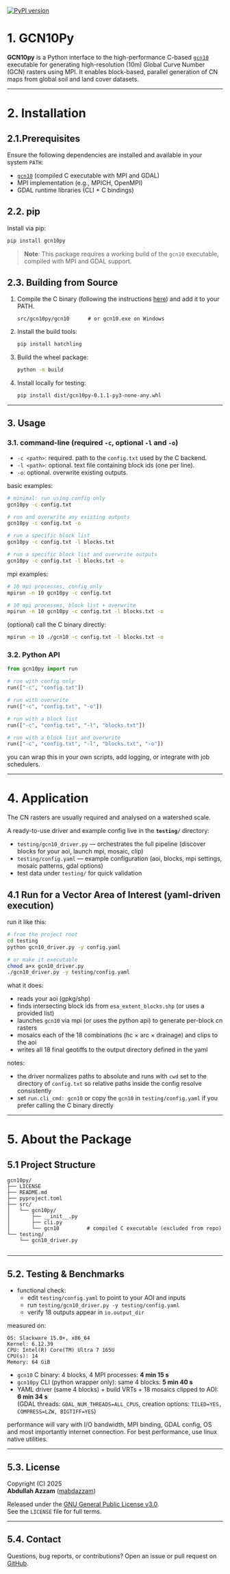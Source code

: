 [![PyPI version](https://badge.fury.io/py/gcn10py.svg)](https://pypi.org/project/gcn10py/)

# 1. GCN10Py

**GCN10py** is a Python interface to the high-performance C-based [`gcn10`](https://github.com/mabdazzam/gcn10/tree/main/src/c/mpi)
executable for generating high-resolution (10m) Global Curve Number (GCN) rasters using MPI. 
It enables block-based, parallel generation of CN maps from global soil and land cover datasets.

---

# 2. Installation

## 2.1.Prerequisites

Ensure the following dependencies are installed and available in your system `PATH`:

- [`gcn10`](https://github.com/mabdazzam/gcn10/tree/main/src/c/mpi) (compiled C executable with MPI and GDAL)
- MPI implementation (e.g., MPICH, OpenMPI)
- GDAL runtime libraries (CLI + C bindings)

## 2.2. pip

Install via pip:

```bash
pip install gcn10py
```

> **Note**: This package requires a working build of the `gcn10` executable, compiled with MPI and GDAL support.


## 2.3. Building from Source

1. Compile the C binary (following the instructions [here](https://github.com/mabdazzam/gcn10/tree/main/src/c/)) and add it to your PATH.
   ```
   src/gcn10py/gcn10      # or gcn10.exe on Windows
   ```

2. Install the build tools:

   ```bash
   pip install hatchling
   ```

3. Build the wheel package:

   ```bash
   python -m build
   ```

4. Install locally for testing:

   ```bash
   pip install dist/gcn10py-0.1.1-py3-none-any.whl
   ```

---

## 3. Usage

### 3.1. command-line (required `-c`, optional `-l` and `-o`)

- `-c <path>`: required. path to the `config.txt` used by the C backend.
- `-l <path>`: optional. text file containing block ids (one per line).
- `-o`: optional. overwrite existing outputs.

basic examples:

```bash
# minimal: run using config only
gcn10py -c config.txt

# run and overwrite any existing outputs
gcn10py -c config.txt -o

# run a specific block list
gcn10py -c config.txt -l blocks.txt

# run a specific block list and overwrite outputs
gcn10py -c config.txt -l blocks.txt -o
```

mpi examples:

```bash
# 10 mpi processes, config only
mpirun -n 10 gcn10py -c config.txt

# 10 mpi processes, block list + overwrite
mpirun -n 10 gcn10py -c config.txt -l blocks.txt -o
```

(optional) call the C binary directly:

```bash
mpirun -n 10 ./gcn10 -c config.txt -l blocks.txt -o
```


### 3.2. Python API

```python
from gcn10py import run

# run with config only
run(["-c", "config.txt"])

# run with overwrite
run(["-c", "config.txt", "-o"])

# run with a block list
run(["-c", "config.txt", "-l", "blocks.txt"])

# run with a block list and overwrite
run(["-c", "config.txt", "-l", "blocks.txt", "-o"])
```

you can wrap this in your own scripts, add logging, or integrate with job schedulers.

---

# 4. Application

The CN rasters are usually required and analysed on a watershed scale. 

A ready-to-use driver and example config live in the **`testing/`** directory:

- `testing/gcn10_driver.py` — orchestrates the full pipeline (discover blocks for your aoi, launch mpi, mosaic, clip)
- `testing/config.yaml` — example configuration (aoi, blocks, mpi settings, mosaic patterns, gdal options)
- test data under `testing/` for quick validation

## 4.1  Run for a Vector Area of Interest (yaml-driven execution)

run it like this:

```bash
# from the project root
cd testing
python gcn10_driver.py -y config.yaml

# or make it executable
chmod a+x gcn10_driver.py
./gcn10_driver.py -y testing/config.yaml
```

what it does:
- reads your aoi (gpkg/shp)
- finds intersecting block ids from `esa_extent_blocks.shp` (or uses a provided list)
- launches `gcn10` via mpi (or uses the python api) to generate per-block cn rasters
- mosaics each of the 18 combinations (hc × arc × drainage) and clips to the aoi
- writes all 18 final geotiffs to the output directory defined in the yaml

notes:
- the driver normalizes paths to absolute and runs with `cwd` set to the directory of `config.txt` so relative paths inside the config resolve consistently
- set `run.cli_cmd: gcn10` or copy the `gcn10` in `testing/config.yaml` if you prefer calling the C binary directly

---

# 5. About the Package

## 5.1 Project Structure

```text
gcn10py/
├── LICENSE
├── README.md
├── pyproject.toml
├── src/
│   └── gcn10py/
│       ├── __init__.py
│       ├── cli.py
│       └── gcn10         # compiled C executable (excluded from repo)
└── testing/
    └── gcn10_driver.py
    
```

---

## 5.2. Testing & Benchmarks

- functional check:
  - edit `testing/config.yaml` to point to your AOI and inputs
  - run `testing/gcn10_driver.py -y testing/config.yaml`
  - verify 18 outputs appear in `io.output_dir`

measured on:

```
OS: Slackware 15.0+, x86_64
Kernel: 6.12.39
CPU: Intel(R) Core(TM) Ultra 7 165U
CPU(s): 14
Memory: 64 GiB
```

- `gcn10` C binary: 4 blocks, 4 MPI processes:  **4 min 15 s**
- `gcn10py` CLI (python wrapper only): same 4 blocks: **5 min 40 s**
- YAML driver (same 4 blocks) + build VRTs + 18 mosaics clipped to AOI: **6 min 34 s**  
  (GDAL threads: `GDAL_NUM_THREADS=ALL_CPUS`, creation options: `TILED=YES, COMPRESS=LZW, BIGTIFF=YES`)

performance will vary with I/O bandwidth, MPI binding, GDAL config, OS and most importantly internet connection.
For best performance, use linux native utilities.

---

## 5.3. License

Copyright (C) 2025  
**Abdullah Azzam** ([mabdazzam](https://github.com/mabdazzam))

Released under the [GNU General Public License v3.0](https://www.gnu.org/licenses/gpl-3.0.html).  
See the `LICENSE` file for full terms.

---

## 5.4. Contact

Questions, bug reports, or contributions? Open an issue or pull request on [GitHub](https://github.com/mabdazzam/gcn10py).
